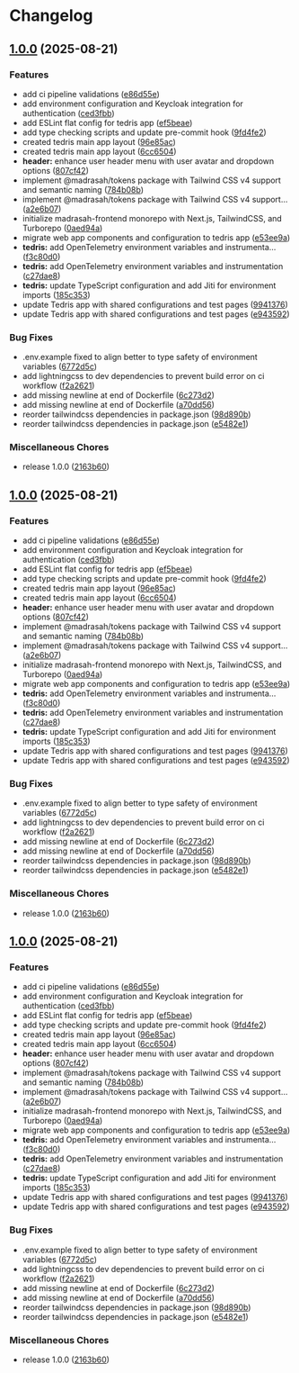 # Changelog

## [1.0.0](https://github.com/amel-tech/madrasah-frontend/compare/tedris-web-v1.0.0...tedris-web-v1.0.0) (2025-08-21)


### Features

* add ci pipeline validations ([e86d55e](https://github.com/amel-tech/madrasah-frontend/commit/e86d55eea5e3f94106460af2d2a862c9b01d00a9))
* add environment configuration and Keycloak integration for authentication ([ced3fbb](https://github.com/amel-tech/madrasah-frontend/commit/ced3fbb067268b441de47572fa022ed3b1b23955))
* add ESLint flat config for tedris app ([ef5beae](https://github.com/amel-tech/madrasah-frontend/commit/ef5beae8259238f0e062d434f0bfe53fc4a48557))
* add type checking scripts and update pre-commit hook ([9fd4fe2](https://github.com/amel-tech/madrasah-frontend/commit/9fd4fe248b50864f2cefb9238c3f34c257936399))
* created tedris main app layout ([96e85ac](https://github.com/amel-tech/madrasah-frontend/commit/96e85ac2134e595bb49831a0d875310c847e4ccd))
* created tedris main app layout ([6cc6504](https://github.com/amel-tech/madrasah-frontend/commit/6cc65045d3b0143e2bdc374eb2e0e85bf733bb09))
* **header:** enhance user header menu with user avatar and dropdown options ([807cf42](https://github.com/amel-tech/madrasah-frontend/commit/807cf428022b8e1b25ede945c67fd4318100b0fa))
* implement @madrasah/tokens package with Tailwind CSS v4 support and semantic naming ([784b08b](https://github.com/amel-tech/madrasah-frontend/commit/784b08b3808acec2f5928577fee22a12f3f52d70))
* implement @madrasah/tokens package with Tailwind CSS v4 support… ([a2e6b07](https://github.com/amel-tech/madrasah-frontend/commit/a2e6b07bbde5e0346d6142e2fc841e5fda3ab6c7))
* initialize madrasah-frontend monorepo with Next.js, TailwindCSS, and Turborepo ([0aed94a](https://github.com/amel-tech/madrasah-frontend/commit/0aed94ae4eb82ff77419030741722c88cbce06dc))
* migrate web app components and configuration to tedris app ([e53ee9a](https://github.com/amel-tech/madrasah-frontend/commit/e53ee9a2dcca38e1318a11ef229b0b39fdb19f07))
* **tedris:** add OpenTelemetry environment variables and instrumenta… ([f3c80d0](https://github.com/amel-tech/madrasah-frontend/commit/f3c80d053ce359a02960f57172d337bbc7728ce1))
* **tedris:** add OpenTelemetry environment variables and instrumentation ([c27dae8](https://github.com/amel-tech/madrasah-frontend/commit/c27dae8eaad2483f6e684fef5c2b21a0e34a1bdf))
* **tedris:** update TypeScript configuration and add Jiti for environment imports ([185c353](https://github.com/amel-tech/madrasah-frontend/commit/185c3535980a937ae6437a58b63e296b5437cdd8))
* update Tedris app with shared configurations and test pages ([9941376](https://github.com/amel-tech/madrasah-frontend/commit/99413769e597bcea7c3266377dc138eaa47bd204))
* update Tedris app with shared configurations and test pages ([e943592](https://github.com/amel-tech/madrasah-frontend/commit/e943592f30dbe59562500eb732d6394638dccf67))


### Bug Fixes

* .env.example fixed to align better to type safety of environment variables ([6772d5c](https://github.com/amel-tech/madrasah-frontend/commit/6772d5caab5c09a7cd7d10d45ccc58cca7f20955))
* add lightningcss to dev dependencies to prevent build error on ci workflow ([f2a2621](https://github.com/amel-tech/madrasah-frontend/commit/f2a26219b723b4e562cb30f6ba43675ec0bb41a8))
* add missing newline at end of Dockerfile ([6c273d2](https://github.com/amel-tech/madrasah-frontend/commit/6c273d219f8a041e219ab73432e5ed10fc701df2))
* add missing newline at end of Dockerfile ([a70dd56](https://github.com/amel-tech/madrasah-frontend/commit/a70dd563df778efc9ee4b2e9cf62f88d7669410a))
* reorder tailwindcss dependencies in package.json ([98d890b](https://github.com/amel-tech/madrasah-frontend/commit/98d890b5112babddf26d85aebede0760015520e1))
* reorder tailwindcss dependencies in package.json ([e5482e1](https://github.com/amel-tech/madrasah-frontend/commit/e5482e189b37ba93b3b22f92c01426c20b51fae2))


### Miscellaneous Chores

* release 1.0.0 ([2163b60](https://github.com/amel-tech/madrasah-frontend/commit/2163b609d7bb8e36133d891cf3f297f1bceb8239))

## [1.0.0](https://github.com/amel-tech/madrasah-frontend/compare/tedris-web-v1.0.0...tedris-web-v1.0.0) (2025-08-21)


### Features

* add ci pipeline validations ([e86d55e](https://github.com/amel-tech/madrasah-frontend/commit/e86d55eea5e3f94106460af2d2a862c9b01d00a9))
* add environment configuration and Keycloak integration for authentication ([ced3fbb](https://github.com/amel-tech/madrasah-frontend/commit/ced3fbb067268b441de47572fa022ed3b1b23955))
* add ESLint flat config for tedris app ([ef5beae](https://github.com/amel-tech/madrasah-frontend/commit/ef5beae8259238f0e062d434f0bfe53fc4a48557))
* add type checking scripts and update pre-commit hook ([9fd4fe2](https://github.com/amel-tech/madrasah-frontend/commit/9fd4fe248b50864f2cefb9238c3f34c257936399))
* created tedris main app layout ([96e85ac](https://github.com/amel-tech/madrasah-frontend/commit/96e85ac2134e595bb49831a0d875310c847e4ccd))
* created tedris main app layout ([6cc6504](https://github.com/amel-tech/madrasah-frontend/commit/6cc65045d3b0143e2bdc374eb2e0e85bf733bb09))
* **header:** enhance user header menu with user avatar and dropdown options ([807cf42](https://github.com/amel-tech/madrasah-frontend/commit/807cf428022b8e1b25ede945c67fd4318100b0fa))
* implement @madrasah/tokens package with Tailwind CSS v4 support and semantic naming ([784b08b](https://github.com/amel-tech/madrasah-frontend/commit/784b08b3808acec2f5928577fee22a12f3f52d70))
* implement @madrasah/tokens package with Tailwind CSS v4 support… ([a2e6b07](https://github.com/amel-tech/madrasah-frontend/commit/a2e6b07bbde5e0346d6142e2fc841e5fda3ab6c7))
* initialize madrasah-frontend monorepo with Next.js, TailwindCSS, and Turborepo ([0aed94a](https://github.com/amel-tech/madrasah-frontend/commit/0aed94ae4eb82ff77419030741722c88cbce06dc))
* migrate web app components and configuration to tedris app ([e53ee9a](https://github.com/amel-tech/madrasah-frontend/commit/e53ee9a2dcca38e1318a11ef229b0b39fdb19f07))
* **tedris:** add OpenTelemetry environment variables and instrumenta… ([f3c80d0](https://github.com/amel-tech/madrasah-frontend/commit/f3c80d053ce359a02960f57172d337bbc7728ce1))
* **tedris:** add OpenTelemetry environment variables and instrumentation ([c27dae8](https://github.com/amel-tech/madrasah-frontend/commit/c27dae8eaad2483f6e684fef5c2b21a0e34a1bdf))
* **tedris:** update TypeScript configuration and add Jiti for environment imports ([185c353](https://github.com/amel-tech/madrasah-frontend/commit/185c3535980a937ae6437a58b63e296b5437cdd8))
* update Tedris app with shared configurations and test pages ([9941376](https://github.com/amel-tech/madrasah-frontend/commit/99413769e597bcea7c3266377dc138eaa47bd204))
* update Tedris app with shared configurations and test pages ([e943592](https://github.com/amel-tech/madrasah-frontend/commit/e943592f30dbe59562500eb732d6394638dccf67))


### Bug Fixes

* .env.example fixed to align better to type safety of environment variables ([6772d5c](https://github.com/amel-tech/madrasah-frontend/commit/6772d5caab5c09a7cd7d10d45ccc58cca7f20955))
* add lightningcss to dev dependencies to prevent build error on ci workflow ([f2a2621](https://github.com/amel-tech/madrasah-frontend/commit/f2a26219b723b4e562cb30f6ba43675ec0bb41a8))
* add missing newline at end of Dockerfile ([6c273d2](https://github.com/amel-tech/madrasah-frontend/commit/6c273d219f8a041e219ab73432e5ed10fc701df2))
* add missing newline at end of Dockerfile ([a70dd56](https://github.com/amel-tech/madrasah-frontend/commit/a70dd563df778efc9ee4b2e9cf62f88d7669410a))
* reorder tailwindcss dependencies in package.json ([98d890b](https://github.com/amel-tech/madrasah-frontend/commit/98d890b5112babddf26d85aebede0760015520e1))
* reorder tailwindcss dependencies in package.json ([e5482e1](https://github.com/amel-tech/madrasah-frontend/commit/e5482e189b37ba93b3b22f92c01426c20b51fae2))


### Miscellaneous Chores

* release 1.0.0 ([2163b60](https://github.com/amel-tech/madrasah-frontend/commit/2163b609d7bb8e36133d891cf3f297f1bceb8239))

## [1.0.0](https://github.com/amel-tech/madrasah-frontend/compare/tedris-v0.1.0...tedris-v1.0.0) (2025-08-21)


### Features

* add ci pipeline validations ([e86d55e](https://github.com/amel-tech/madrasah-frontend/commit/e86d55eea5e3f94106460af2d2a862c9b01d00a9))
* add environment configuration and Keycloak integration for authentication ([ced3fbb](https://github.com/amel-tech/madrasah-frontend/commit/ced3fbb067268b441de47572fa022ed3b1b23955))
* add ESLint flat config for tedris app ([ef5beae](https://github.com/amel-tech/madrasah-frontend/commit/ef5beae8259238f0e062d434f0bfe53fc4a48557))
* add type checking scripts and update pre-commit hook ([9fd4fe2](https://github.com/amel-tech/madrasah-frontend/commit/9fd4fe248b50864f2cefb9238c3f34c257936399))
* created tedris main app layout ([96e85ac](https://github.com/amel-tech/madrasah-frontend/commit/96e85ac2134e595bb49831a0d875310c847e4ccd))
* created tedris main app layout ([6cc6504](https://github.com/amel-tech/madrasah-frontend/commit/6cc65045d3b0143e2bdc374eb2e0e85bf733bb09))
* **header:** enhance user header menu with user avatar and dropdown options ([807cf42](https://github.com/amel-tech/madrasah-frontend/commit/807cf428022b8e1b25ede945c67fd4318100b0fa))
* implement @madrasah/tokens package with Tailwind CSS v4 support and semantic naming ([784b08b](https://github.com/amel-tech/madrasah-frontend/commit/784b08b3808acec2f5928577fee22a12f3f52d70))
* implement @madrasah/tokens package with Tailwind CSS v4 support… ([a2e6b07](https://github.com/amel-tech/madrasah-frontend/commit/a2e6b07bbde5e0346d6142e2fc841e5fda3ab6c7))
* initialize madrasah-frontend monorepo with Next.js, TailwindCSS, and Turborepo ([0aed94a](https://github.com/amel-tech/madrasah-frontend/commit/0aed94ae4eb82ff77419030741722c88cbce06dc))
* migrate web app components and configuration to tedris app ([e53ee9a](https://github.com/amel-tech/madrasah-frontend/commit/e53ee9a2dcca38e1318a11ef229b0b39fdb19f07))
* **tedris:** add OpenTelemetry environment variables and instrumenta… ([f3c80d0](https://github.com/amel-tech/madrasah-frontend/commit/f3c80d053ce359a02960f57172d337bbc7728ce1))
* **tedris:** add OpenTelemetry environment variables and instrumentation ([c27dae8](https://github.com/amel-tech/madrasah-frontend/commit/c27dae8eaad2483f6e684fef5c2b21a0e34a1bdf))
* **tedris:** update TypeScript configuration and add Jiti for environment imports ([185c353](https://github.com/amel-tech/madrasah-frontend/commit/185c3535980a937ae6437a58b63e296b5437cdd8))
* update Tedris app with shared configurations and test pages ([9941376](https://github.com/amel-tech/madrasah-frontend/commit/99413769e597bcea7c3266377dc138eaa47bd204))
* update Tedris app with shared configurations and test pages ([e943592](https://github.com/amel-tech/madrasah-frontend/commit/e943592f30dbe59562500eb732d6394638dccf67))


### Bug Fixes

* .env.example fixed to align better to type safety of environment variables ([6772d5c](https://github.com/amel-tech/madrasah-frontend/commit/6772d5caab5c09a7cd7d10d45ccc58cca7f20955))
* add lightningcss to dev dependencies to prevent build error on ci workflow ([f2a2621](https://github.com/amel-tech/madrasah-frontend/commit/f2a26219b723b4e562cb30f6ba43675ec0bb41a8))
* add missing newline at end of Dockerfile ([6c273d2](https://github.com/amel-tech/madrasah-frontend/commit/6c273d219f8a041e219ab73432e5ed10fc701df2))
* add missing newline at end of Dockerfile ([a70dd56](https://github.com/amel-tech/madrasah-frontend/commit/a70dd563df778efc9ee4b2e9cf62f88d7669410a))
* reorder tailwindcss dependencies in package.json ([98d890b](https://github.com/amel-tech/madrasah-frontend/commit/98d890b5112babddf26d85aebede0760015520e1))
* reorder tailwindcss dependencies in package.json ([e5482e1](https://github.com/amel-tech/madrasah-frontend/commit/e5482e189b37ba93b3b22f92c01426c20b51fae2))


### Miscellaneous Chores

* release 1.0.0 ([2163b60](https://github.com/amel-tech/madrasah-frontend/commit/2163b609d7bb8e36133d891cf3f297f1bceb8239))
